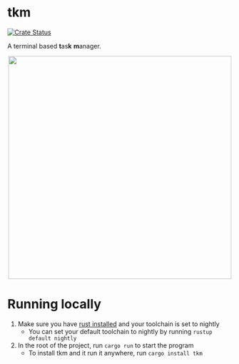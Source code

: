 # tkm
[![Crate Status](https://img.shields.io/crates/v/tkm.svg)](https://crates.io/crates/tkm)

A terminal based **t**as**k** **m**anager.

<center><img class="center" src="https://i.imgur.com/v6rQZFE.png" height="500"></center>

# Running locally
1. Make sure you have [rust installed](https://doc.rust-lang.org/book/ch01-01-installation.html) and your toolchain is set to nightly
    - You can set your default toolchain to nightly by running `rustup default nightly`
2. In the root of the project, run `cargo run` to start the program
    - To install tkm and it run it anywhere, run `cargo install tkm`
